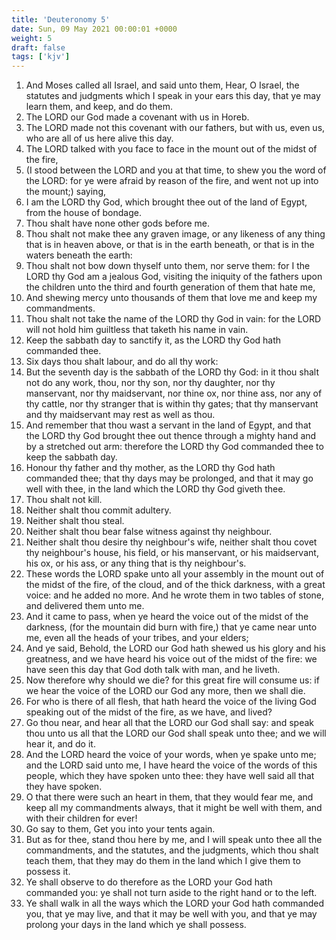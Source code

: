 ```yaml
---
title: 'Deuteronomy 5'
date: Sun, 09 May 2021 00:00:01 +0000
weight: 5
draft: false
tags: ['kjv'] 
---
```


1. And Moses called all Israel, and said unto them, Hear, O Israel, the statutes and judgments which I speak in your ears this day, that ye may learn them, and keep, and do them.
2. The LORD our God made a covenant with us in Horeb.
3. The LORD made not this covenant with our fathers, but with us, even us, who are all of us here alive this day.
4. The LORD talked with you face to face in the mount out of the midst of the fire,
5. (I stood between the LORD and you at that time, to shew you the word of the LORD: for ye were afraid by reason of the fire, and went not up into the mount;) saying,
6. I am the LORD thy God, which brought thee out of the land of Egypt, from the house of bondage.
7. Thou shalt have none other gods before me.
8. Thou shalt not make thee any graven image, or any likeness of any thing that is in heaven above, or that is in the earth beneath, or that is in the waters beneath the earth:
9. Thou shalt not bow down thyself unto them, nor serve them: for I the LORD thy God am a jealous God, visiting the iniquity of the fathers upon the children unto the third and fourth generation of them that hate me,
10. And shewing mercy unto thousands of them that love me and keep my commandments.
11. Thou shalt not take the name of the LORD thy God in vain: for the LORD will not hold him guiltless that taketh his name in vain.
12. Keep the sabbath day to sanctify it, as the LORD thy God hath commanded thee.
13. Six days thou shalt labour, and do all thy work:
14. But the seventh day is the sabbath of the LORD thy God: in it thou shalt not do any work, thou, nor thy son, nor thy daughter, nor thy manservant, nor thy maidservant, nor thine ox, nor thine ass, nor any of thy cattle, nor thy stranger that is within thy gates; that thy manservant and thy maidservant may rest as well as thou.
15. And remember that thou wast a servant in the land of Egypt, and that the LORD thy God brought thee out thence through a mighty hand and by a stretched out arm: therefore the LORD thy God commanded thee to keep the sabbath day.
16. Honour thy father and thy mother, as the LORD thy God hath commanded thee; that thy days may be prolonged, and that it may go well with thee, in the land which the LORD thy God giveth thee.
17. Thou shalt not kill.
18. Neither shalt thou commit adultery.
19. Neither shalt thou steal.
20. Neither shalt thou bear false witness against thy neighbour.
21. Neither shalt thou desire thy neighbour's wife, neither shalt thou covet thy neighbour's house, his field, or his manservant, or his maidservant, his ox, or his ass, or any thing that is thy neighbour's.
22. These words the LORD spake unto all your assembly in the mount out of the midst of the fire, of the cloud, and of the thick darkness, with a great voice: and he added no more. And he wrote them in two tables of stone, and delivered them unto me.
23. And it came to pass, when ye heard the voice out of the midst of the darkness, (for the mountain did burn with fire,) that ye came near unto me, even all the heads of your tribes, and your elders;
24. And ye said, Behold, the LORD our God hath shewed us his glory and his greatness, and we have heard his voice out of the midst of the fire: we have seen this day that God doth talk with man, and he liveth.
25. Now therefore why should we die? for this great fire will consume us: if we hear the voice of the LORD our God any more, then we shall die.
26. For who is there of all flesh, that hath heard the voice of the living God speaking out of the midst of the fire, as we have, and lived?
27. Go thou near, and hear all that the LORD our God shall say: and speak thou unto us all that the LORD our God shall speak unto thee; and we will hear it, and do it.
28. And the LORD heard the voice of your words, when ye spake unto me; and the LORD said unto me, I have heard the voice of the words of this people, which they have spoken unto thee: they have well said all that they have spoken.
29. O that there were such an heart in them, that they would fear me, and keep all my commandments always, that it might be well with them, and with their children for ever!
30. Go say to them, Get you into your tents again.
31. But as for thee, stand thou here by me, and I will speak unto thee all the commandments, and the statutes, and the judgments, which thou shalt teach them, that they may do them in the land which I give them to possess it.
32. Ye shall observe to do therefore as the LORD your God hath commanded you: ye shall not turn aside to the right hand or to the left.
33. Ye shall walk in all the ways which the LORD your God hath commanded you, that ye may live, and that it may be well with you, and that ye may prolong your days in the land which ye shall possess.

